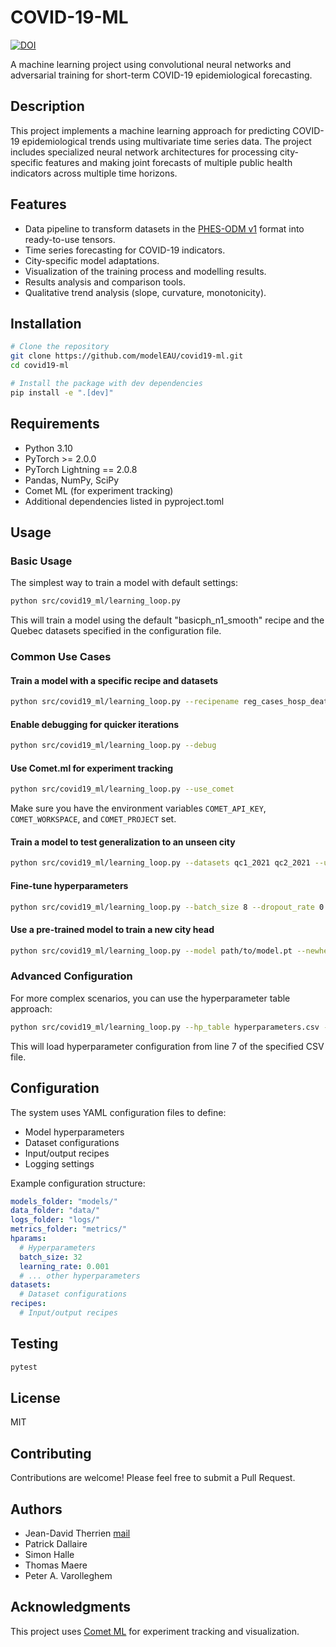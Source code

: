 # COVID-19-ML

[![DOI](https://zenodo.org/badge/967599069.svg)](https://doi.org/10.5281/zenodo.15272087)

A machine learning project using convolutional neural networks and adversarial training for short-term COVID-19 epidemiological forecasting.

## Description

This project implements a machine learning approach for predicting COVID-19 epidemiological trends using multivariate time series data. The project includes specialized neural network architectures for processing city-specific features and making joint forecasts of multiple public health indicators across multiple time horizons.

## Features

- Data pipeline to transform datasets in the [PHES-ODM v1](https://github.com/Big-Life-Lab/PHES-ODM/releases/tag/v1.0.0) format into ready-to-use tensors.
- Time series forecasting for COVID-19 indicators.
- City-specific model adaptations.
- Visualization of the training process and modelling results.
- Results analysis and comparison tools.
- Qualitative trend analysis (slope, curvature, monotonicity).

## Installation

```bash
# Clone the repository
git clone https://github.com/modelEAU/covid19-ml.git
cd covid19-ml

# Install the package with dev dependencies
pip install -e ".[dev]"
```

## Requirements

- Python 3.10
- PyTorch >= 2.0.0
- PyTorch Lightning == 2.0.8
- Pandas, NumPy, SciPy
- Comet ML (for experiment tracking)
- Additional dependencies listed in pyproject.toml

## Usage

### Basic Usage

The simplest way to train a model with default settings:

```bash
python src/covid19_ml/learning_loop.py
```

This will train a model using the default "basicph_n1_smooth" recipe and the Quebec datasets specified in the configuration file.

### Common Use Cases

#### Train a model with a specific recipe and datasets

```bash
python src/covid19_ml/learning_loop.py --recipename reg_cases_hosp_deaths_smooth --datasets qc1_2021 qc2_2021 montreal_2022
```

#### Enable debugging for quicker iterations

```bash
python src/covid19_ml/learning_loop.py --debug
```

#### Use Comet.ml for experiment tracking

```bash
python src/covid19_ml/learning_loop.py --use_comet
```

Make sure you have the environment variables `COMET_API_KEY`, `COMET_WORKSPACE`, and `COMET_PROJECT` set.

#### Train a model to test generalization to an unseen city

```bash
python src/covid19_ml/learning_loop.py --datasets qc1_2021 qc2_2021 --unseendataset montreal_2022
```

#### Fine-tune hyperparameters

```bash
python src/covid19_ml/learning_loop.py --batch_size 8 --dropout_rate 0.5 --leaking_rate 0.01
```

#### Use a pre-trained model to train a new city head

```bash
python src/covid19_ml/learning_loop.py --model path/to/model.pt --newheaddataset new_city_2022
```

### Advanced Configuration

For more complex scenarios, you can use the hyperparameter table approach:

```bash
python src/covid19_ml/learning_loop.py --hp_table hyperparameters.csv --hp_line 7
```

This will load hyperparameter configuration from line 7 of the specified CSV file.

## Configuration

The system uses YAML configuration files to define:

- Model hyperparameters
- Dataset configurations
- Input/output recipes
- Logging settings

Example configuration structure:

```yaml
models_folder: "models/"
data_folder: "data/"
logs_folder: "logs/"
metrics_folder: "metrics/"
hparams:
  # Hyperparameters
  batch_size: 32
  learning_rate: 0.001
  # ... other hyperparameters
datasets:
  # Dataset configurations
recipes:
  # Input/output recipes
```

## Testing

```bash
pytest
```

## License

MIT

## Contributing

Contributions are welcome! Please feel free to submit a Pull Request.

## Authors

- Jean-David Therrien [mail](jeandavidt@gmail.com)
- Patrick Dallaire
- Simon Halle
- Thomas Maere
- Peter A. Varolleghem

## Acknowledgments

This project uses [Comet ML](https://www.comet.com/) for experiment tracking and visualization.
